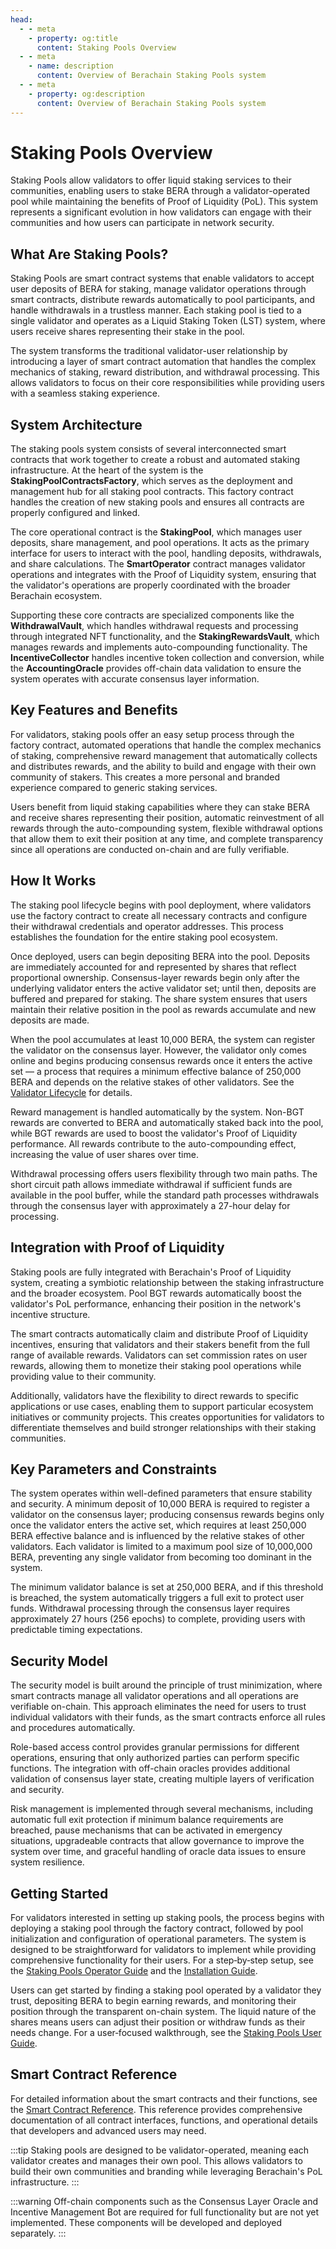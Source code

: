 ```yaml
---
head:
  - - meta
    - property: og:title
      content: Staking Pools Overview
  - - meta
    - name: description
      content: Overview of Berachain Staking Pools system
  - - meta
    - property: og:description
      content: Overview of Berachain Staking Pools system
---
```


<script setup>
  import config from '@berachain/config/constants.json';
</script>

# Staking Pools Overview

Staking Pools allow validators to offer liquid staking services to their communities, enabling users to stake BERA through a validator-operated pool while maintaining the benefits of Proof of Liquidity (PoL). This system represents a significant evolution in how validators can engage with their communities and how users can participate in network security.

## What Are Staking Pools?

Staking Pools are smart contract systems that enable validators to accept user deposits of BERA for staking, manage validator operations through smart contracts, distribute rewards automatically to pool participants, and handle withdrawals in a trustless manner. Each staking pool is tied to a single validator and operates as a Liquid Staking Token (LST) system, where users receive shares representing their stake in the pool.

The system transforms the traditional validator-user relationship by introducing a layer of smart contract automation that handles the complex mechanics of staking, reward distribution, and withdrawal processing. This allows validators to focus on their core responsibilities while providing users with a seamless staking experience.

## System Architecture

The staking pools system consists of several interconnected smart contracts that work together to create a robust and automated staking infrastructure. At the heart of the system is the **StakingPoolContractsFactory**, which serves as the deployment and management hub for all staking pool contracts. This factory contract handles the creation of new staking pools and ensures all contracts are properly configured and linked.

The core operational contract is the **StakingPool**, which manages user deposits, share management, and pool operations. It acts as the primary interface for users to interact with the pool, handling deposits, withdrawals, and share calculations. The **SmartOperator** contract manages validator operations and integrates with the Proof of Liquidity system, ensuring that the validator's operations are properly coordinated with the broader Berachain ecosystem.

Supporting these core contracts are specialized components like the **WithdrawalVault**, which handles withdrawal requests and processing through integrated NFT functionality, and the **StakingRewardsVault**, which manages rewards and implements auto-compounding functionality. The **IncentiveCollector** handles incentive token collection and conversion, while the **AccountingOracle** provides off-chain data validation to ensure the system operates with accurate consensus layer information.

## Key Features and Benefits

For validators, staking pools offer an easy setup process through the factory contract, automated operations that handle the complex mechanics of staking, comprehensive reward management that automatically collects and distributes rewards, and the ability to build and engage with their own community of stakers. This creates a more personal and branded experience compared to generic staking services.

Users benefit from liquid staking capabilities where they can stake BERA and receive shares representing their position, automatic reinvestment of all rewards through the auto-compounding system, flexible withdrawal options that allow them to exit their position at any time, and complete transparency since all operations are conducted on-chain and are fully verifiable.

## How It Works

The staking pool lifecycle begins with pool deployment, where validators use the factory contract to create all necessary contracts and configure their withdrawal credentials and operator addresses. This process establishes the foundation for the entire staking pool ecosystem.

Once deployed, users can begin depositing BERA into the pool. Deposits are immediately accounted for and represented by shares that reflect proportional ownership. Consensus-layer rewards begin only after the underlying validator enters the active validator set; until then, deposits are buffered and prepared for staking. The share system ensures that users maintain their relative position in the pool as rewards accumulate and new deposits are made.

When the pool accumulates at least 10,000 BERA, the system can register the validator on the consensus layer. However, the validator only comes online and begins producing consensus rewards once it enters the active set — a process that requires a minimum effective balance of 250,000 BERA and depends on the relative stakes of other validators. See the [Validator Lifecycle](/nodes/validator-lifecycle) for details.

Reward management is handled automatically by the system. Non-BGT rewards are converted to BERA and automatically staked back into the pool, while BGT rewards are used to boost the validator's Proof of Liquidity performance. All rewards contribute to the auto-compounding effect, increasing the value of user shares over time.

Withdrawal processing offers users flexibility through two main paths. The short circuit path allows immediate withdrawal if sufficient funds are available in the pool buffer, while the standard path processes withdrawals through the consensus layer with approximately a 27-hour delay for processing.

## Integration with Proof of Liquidity

Staking pools are fully integrated with Berachain's Proof of Liquidity system, creating a symbiotic relationship between the staking infrastructure and the broader ecosystem. Pool BGT rewards automatically boost the validator's PoL performance, enhancing their position in the network's incentive structure.

The smart contracts automatically claim and distribute Proof of Liquidity incentives, ensuring that validators and their stakers benefit from the full range of available rewards. Validators can set commission rates on user rewards, allowing them to monetize their staking pool operations while providing value to their community.

Additionally, validators have the flexibility to direct rewards to specific applications or use cases, enabling them to support particular ecosystem initiatives or community projects. This creates opportunities for validators to differentiate themselves and build stronger relationships with their staking communities.

## Key Parameters and Constraints

The system operates within well-defined parameters that ensure stability and security. A minimum deposit of 10,000 BERA is required to register a validator on the consensus layer; producing consensus rewards begins only once the validator enters the active set, which requires at least 250,000 BERA effective balance and is influenced by the relative stakes of other validators. Each validator is limited to a maximum pool size of 10,000,000 BERA, preventing any single validator from becoming too dominant in the system.

The minimum validator balance is set at 250,000 BERA, and if this threshold is breached, the system automatically triggers a full exit to protect user funds. Withdrawal processing through the consensus layer requires approximately 27 hours (256 epochs) to complete, providing users with predictable timing expectations.

## Security Model

The security model is built around the principle of trust minimization, where smart contracts manage all validator operations and all operations are verifiable on-chain. This approach eliminates the need for users to trust individual validators with their funds, as the smart contracts enforce all rules and procedures automatically.

Role-based access control provides granular permissions for different operations, ensuring that only authorized parties can perform specific functions. The integration with off-chain oracles provides additional validation of consensus layer state, creating multiple layers of verification and security.

Risk management is implemented through several mechanisms, including automatic full exit protection if minimum balance requirements are breached, pause mechanisms that can be activated in emergency situations, upgradeable contracts that allow governance to improve the system over time, and graceful handling of oracle data issues to ensure system resilience.

## Getting Started

For validators interested in setting up staking pools, the process begins with deploying a staking pool through the factory contract, followed by pool initialization and configuration of operational parameters. The system is designed to be straightforward for validators to implement while providing comprehensive functionality for their users. For a step‑by‑step setup, see the [Staking Pools Operator Guide](/nodes/staking-pools/operators) and the [Installation Guide](/nodes/staking-pools/installation).

Users can get started by finding a staking pool operated by a validator they trust, depositing BERA to begin earning rewards, and monitoring their position through the transparent on-chain system. The liquid nature of the shares means users can adjust their position or withdraw funds as their needs change. For a user‑focused walkthrough, see the [Staking Pools User Guide](/nodes/staking-pools/users).

## Smart Contract Reference

For detailed information about the smart contracts and their functions, see the [Smart Contract Reference](/nodes/staking-pools/contracts). This reference provides comprehensive documentation of all contract interfaces, functions, and operational details that developers and advanced users may need.

:::tip
Staking pools are designed to be validator-operated, meaning each validator creates and manages their own pool. This allows validators to build their own communities and branding while leveraging Berachain's PoL infrastructure.
:::

:::warning
Off-chain components such as the Consensus Layer Oracle and Incentive Management Bot are required for full functionality but are not yet implemented. These components will be developed and deployed separately.
:::

